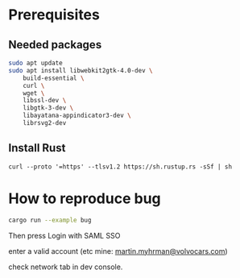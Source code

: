 # Prerequisites

## Needed packages
```bash
sudo apt update
sudo apt install libwebkit2gtk-4.0-dev \
    build-essential \
    curl \
    wget \
    libssl-dev \
    libgtk-3-dev \
    libayatana-appindicator3-dev \
    librsvg2-dev
```
## Install Rust
```curl --proto '=https' --tlsv1.2 https://sh.rustup.rs -sSf | sh```



# How to reproduce bug

```bash
cargo run --example bug
```

Then press Login with SAML SSO

enter a valid account (etc mine: martin.myhrman@volvocars.com)

check network tab in dev console.
